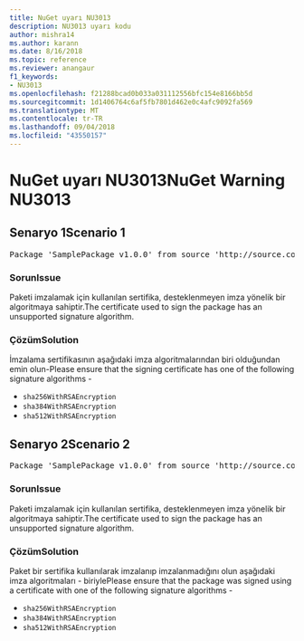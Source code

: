 ```yaml
---
title: NuGet uyarı NU3013
description: NU3013 uyarı kodu
author: mishra14
ms.author: karann
ms.date: 8/16/2018
ms.topic: reference
ms.reviewer: anangaur
f1_keywords:
- NU3013
ms.openlocfilehash: f21288bcad0b033a031112556bfc154e8166bb5d
ms.sourcegitcommit: 1d1406764c6af5fb7801d462e0c4afc9092fa569
ms.translationtype: MT
ms.contentlocale: tr-TR
ms.lasthandoff: 09/04/2018
ms.locfileid: "43550157"
---
```

# <a name="nuget-warning-nu3013"></a><span data-ttu-id="db1a0-103">NuGet uyarı NU3013</span><span class="sxs-lookup"><span data-stu-id="db1a0-103">NuGet Warning NU3013</span></span>

## <a name="scenario-1"></a><span data-ttu-id="db1a0-104">Senaryo 1</span><span class="sxs-lookup"><span data-stu-id="db1a0-104">Scenario 1</span></span>

<pre>Package 'SamplePackage v1.0.0' from source 'http://source.com/index.json': The signing certificate has an unsupported signature algorithm.</pre>

### <a name="issue"></a><span data-ttu-id="db1a0-105">Sorun</span><span class="sxs-lookup"><span data-stu-id="db1a0-105">Issue</span></span>

<span data-ttu-id="db1a0-106">Paketi imzalamak için kullanılan sertifika, desteklenmeyen imza yönelik bir algoritmaya sahiptir.</span><span class="sxs-lookup"><span data-stu-id="db1a0-106">The certificate used to sign the package has an unsupported signature algorithm.</span></span>


### <a name="solution"></a><span data-ttu-id="db1a0-107">Çözüm</span><span class="sxs-lookup"><span data-stu-id="db1a0-107">Solution</span></span>

<span data-ttu-id="db1a0-108">İmzalama sertifikasının aşağıdaki imza algoritmalarından biri olduğundan emin olun-</span><span class="sxs-lookup"><span data-stu-id="db1a0-108">Please ensure that the signing certificate has one of the following signature algorithms -</span></span> 
* `sha256WithRSAEncryption`
* `sha384WithRSAEncryption`
* `sha512WithRSAEncryption`



## <a name="scenario-2"></a><span data-ttu-id="db1a0-109">Senaryo 2</span><span class="sxs-lookup"><span data-stu-id="db1a0-109">Scenario 2</span></span>

<pre>Package 'SamplePackage v1.0.0' from source 'http://source.com/index.json': The primary signature's certificate has an unsupported signature algorithm.</pre>

### <a name="issue"></a><span data-ttu-id="db1a0-110">Sorun</span><span class="sxs-lookup"><span data-stu-id="db1a0-110">Issue</span></span>

<span data-ttu-id="db1a0-111">Paketi imzalamak için kullanılan sertifika, desteklenmeyen imza yönelik bir algoritmaya sahiptir.</span><span class="sxs-lookup"><span data-stu-id="db1a0-111">The certificate used to sign the package has an unsupported signature algorithm.</span></span>


### <a name="solution"></a><span data-ttu-id="db1a0-112">Çözüm</span><span class="sxs-lookup"><span data-stu-id="db1a0-112">Solution</span></span>

<span data-ttu-id="db1a0-113">Paket bir sertifika kullanılarak imzalanıp imzalanmadığını olun aşağıdaki imza algoritmaları - biriyle</span><span class="sxs-lookup"><span data-stu-id="db1a0-113">Please ensure that the package was signed using a certificate with one of the following signature algorithms -</span></span> 
* `sha256WithRSAEncryption`
* `sha384WithRSAEncryption`
* `sha512WithRSAEncryption`


